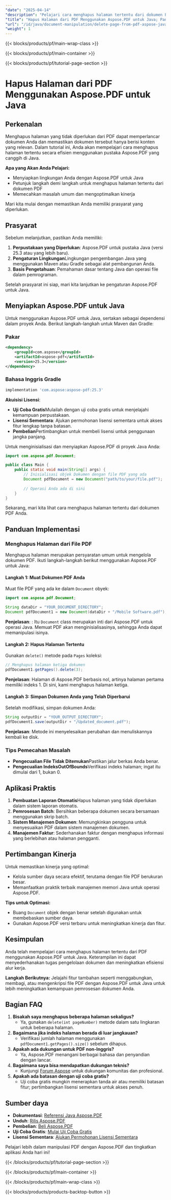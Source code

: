 ```yaml
---
"date": "2025-04-14"
"description": "Pelajari cara menghapus halaman tertentu dari dokumen PDF menggunakan Aspose.PDF untuk Java. Panduan ini mencakup penyiapan, contoh kode, dan kiat pemecahan masalah."
"title": "Hapus Halaman dari PDF Menggunakan Aspose.PDF untuk Java; Panduan Lengkap"
"url": "/id/java/document-manipulation/delete-page-from-pdf-aspose-java/"
"weight": 1
---
```


{{< blocks/products/pf/main-wrap-class >}}

{{< blocks/products/pf/main-container >}}

{{< blocks/products/pf/tutorial-page-section >}}
# Hapus Halaman dari PDF Menggunakan Aspose.PDF untuk Java

## Perkenalan

Menghapus halaman yang tidak diperlukan dari PDF dapat memperlancar dokumen Anda dan memastikan dokumen tersebut hanya berisi konten yang relevan. Dalam tutorial ini, Anda akan mempelajari cara menghapus halaman tertentu secara efisien menggunakan pustaka Aspose.PDF yang canggih di Java.

**Apa yang Akan Anda Pelajari:**
- Menyiapkan lingkungan Anda dengan Aspose.PDF untuk Java
- Petunjuk langkah demi langkah untuk menghapus halaman tertentu dari dokumen PDF
- Memecahkan masalah umum dan mengoptimalkan kinerja

Mari kita mulai dengan memastikan Anda memiliki prasyarat yang diperlukan.

## Prasyarat

Sebelum melanjutkan, pastikan Anda memiliki:
1. **Perpustakaan yang Diperlukan**: Aspose.PDF untuk pustaka Java (versi 25.3 atau yang lebih baru).
2. **Pengaturan Lingkungan**Lingkungan pengembangan Java yang menggunakan Maven atau Gradle sebagai alat pembangunan Anda.
3. **Basis Pengetahuan**: Pemahaman dasar tentang Java dan operasi file dalam pemrograman.

Setelah prasyarat ini siap, mari kita lanjutkan ke pengaturan Aspose.PDF untuk Java.

## Menyiapkan Aspose.PDF untuk Java

Untuk menggunakan Aspose.PDF untuk Java, sertakan sebagai dependensi dalam proyek Anda. Berikut langkah-langkah untuk Maven dan Gradle:

### Pakar
```xml
<dependency>
    <groupId>com.aspose</groupId>
    <artifactId>aspose-pdf</artifactId>
    <version>25.3</version>
</dependency>
```

### Bahasa Inggris Gradle
```gradle
implementation 'com.aspose:aspose-pdf:25.3'
```

**Akuisisi Lisensi**: 
- **Uji Coba Gratis**Mulailah dengan uji coba gratis untuk menjelajahi kemampuan perpustakaan.
- **Lisensi Sementara**: Ajukan permohonan lisensi sementara untuk akses fitur lengkap tanpa batasan.
- **Pembelian**Pertimbangkan untuk membeli lisensi untuk penggunaan jangka panjang.

Untuk menginisialisasi dan menyiapkan Aspose.PDF di proyek Java Anda:
```java
import com.aspose.pdf.Document;

public class Main {
    public static void main(String[] args) {
        // Inisialisasi objek Dokumen dengan file PDF yang ada
        Document pdfDocument = new Document("path/to/your/file.pdf");
        
        // Operasi Anda ada di sini
    }
}
```
Sekarang, mari kita lihat cara menghapus halaman tertentu dari dokumen PDF Anda.

## Panduan Implementasi

### Menghapus Halaman dari File PDF
Menghapus halaman merupakan persyaratan umum untuk mengelola dokumen PDF. Ikuti langkah-langkah berikut menggunakan Aspose.PDF untuk Java:

#### Langkah 1: Muat Dokumen PDF Anda
Muat file PDF yang ada ke dalam `Document` obyek:
```java
import com.aspose.pdf.Document;

String dataDir = "YOUR_DOCUMENT_DIRECTORY";
Document pdfDocument1 = new Document(dataDir + "/Mobile Software.pdf");
```
**Penjelasan**: : Itu `Document` class merupakan inti dari Aspose.PDF untuk operasi Java. Memuat PDF akan menginisialisasinya, sehingga Anda dapat memanipulasi isinya.

#### Langkah 2: Hapus Halaman Tertentu
Gunakan `delete()` metode pada `Pages` koleksi:
```java
// Menghapus halaman ketiga dokumen
pdfDocument1.getPages().delete(3);
```
**Penjelasan**: Halaman di Aspose.PDF berbasis nol, artinya halaman pertama memiliki indeks 1. Di sini, kami menghapus halaman ketiga.

#### Langkah 3: Simpan Dokumen Anda yang Telah Diperbarui
Setelah modifikasi, simpan dokumen Anda:
```java
String outputDir = "YOUR_OUTPUT_DIRECTORY";
pdfDocument1.save(outputDir + "/Updated_document.pdf");
```
**Penjelasan**: Metode ini menyelesaikan perubahan dan menuliskannya kembali ke disk.

### Tips Pemecahan Masalah
- **Pengecualian File Tidak Ditemukan**Pastikan jalur berkas Anda benar.
- **Pengecualian IndeksOutOfBounds**Verifikasi indeks halaman; ingat itu dimulai dari 1, bukan 0.

## Aplikasi Praktis

1. **Pembuatan Laporan Otomatis**Hapus halaman yang tidak diperlukan dalam sistem laporan otomatis.
2. **Pemrosesan Batch**: Bersihkan beberapa dokumen secara bersamaan menggunakan skrip batch.
3. **Sistem Manajemen Dokumen**: Memungkinkan pengguna untuk menyesuaikan PDF dalam sistem manajemen dokumen.
4. **Manajemen Faktur**: Sederhanakan faktur dengan menghapus informasi yang berlebihan atau halaman pengganti.

## Pertimbangan Kinerja
Untuk memastikan kinerja yang optimal:
- Kelola sumber daya secara efektif, terutama dengan file PDF berukuran besar.
- Memanfaatkan praktik terbaik manajemen memori Java untuk operasi Aspose.PDF.

**Tips untuk Optimasi:**
- Buang `Document` objek dengan benar setelah digunakan untuk membebaskan sumber daya.
- Gunakan Aspose.PDF versi terbaru untuk meningkatkan kinerja dan fitur.

## Kesimpulan
Anda telah mempelajari cara menghapus halaman tertentu dari PDF menggunakan Aspose.PDF untuk Java. Keterampilan ini dapat menyederhanakan tugas pengelolaan dokumen dan meningkatkan efisiensi alur kerja.

**Langkah Berikutnya:**
Jelajahi fitur tambahan seperti menggabungkan, membagi, atau mengenkripsi file PDF dengan Aspose.PDF untuk Java untuk lebih meningkatkan kemampuan pemrosesan dokumen Anda.

## Bagian FAQ
1. **Bisakah saya menghapus beberapa halaman sekaligus?**
   - Ya, gunakan `delete(int pageNumber)` metode dalam satu lingkaran untuk beberapa halaman.
2. **Bagaimana jika indeks halaman berada di luar jangkauan?**
   - Verifikasi jumlah halaman menggunakan `pdfDocument1.getPages().size()` sebelum dihapus.
3. **Apakah ada dukungan untuk PDF non-Inggris?**
   - Ya, Aspose.PDF menangani berbagai bahasa dan penyandian dengan lancar.
4. **Bagaimana saya bisa mendapatkan dukungan teknis?**
   - Kunjungi [Forum Aspose](https://forum.aspose.com/c/pdf/10) untuk dukungan komunitas dan profesional.
5. **Apakah ada batasan dengan uji coba gratis?**
   - Uji coba gratis mungkin menerapkan tanda air atau memiliki batasan fitur; pertimbangkan lisensi sementara untuk akses penuh.

## Sumber daya
- **Dokumentasi**: [Referensi Java Aspose.PDF](https://reference.aspose.com/pdf/java/)
- **Unduh**: [Rilis Aspose.PDF](https://releases.aspose.com/pdf/java/)
- **Pembelian**: [Beli Aspose.PDF](https://purchase.aspose.com/buy)
- **Uji Coba Gratis**: [Mulai Uji Coba Gratis](https://releases.aspose.com/pdf/java/)
- **Lisensi Sementara**: [Ajukan Permohonan Lisensi Sementara](https://purchase.aspose.com/temporary-license/)

Pelajari lebih dalam manipulasi PDF dengan Aspose.PDF dan tingkatkan aplikasi Anda hari ini!

{{< /blocks/products/pf/tutorial-page-section >}}

{{< /blocks/products/pf/main-container >}}

{{< /blocks/products/pf/main-wrap-class >}}

{{< blocks/products/products-backtop-button >}}